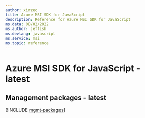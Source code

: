 ```yaml
---
author: xirzec
title: Azure MSI SDK for JavaScript
description: Reference for Azure MSI SDK for JavaScript
ms.data: 08/02/2022
ms.author: jeffish
ms.devlang: javascript
ms.service: msi
ms.topic: reference
---
```

# Azure MSI SDK for JavaScript - latest

## Management packages - latest
[!INCLUDE [mgmt-packages](msi-mgmt-index.md)]